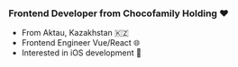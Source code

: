 ### Frontend Developer from Chocofamily Holding ❤

- From Aktau, Kazakhstan 🇰🇿
- Frontend Engineer Vue/React 🌐
- Interested in iOS development 📱
